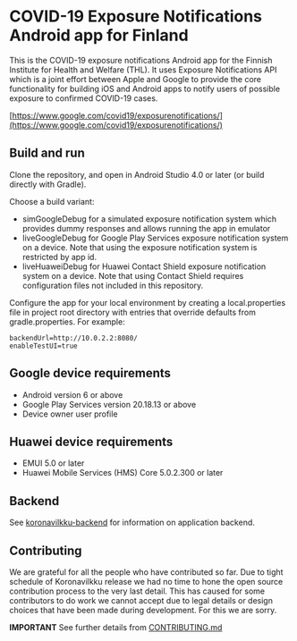 # COVID-19 Exposure Notifications Android app for Finland

This is the COVID-19 exposure notifications Android app for the Finnish Institute for Health and Welfare (THL). It uses Exposure Notifications API which is a joint effort between Apple and Google to provide the core functionality for building iOS and Android apps to notify users of possible exposure to confirmed COVID-19 cases.

[https://www.google.com/covid19/exposurenotifications/](https://www.google.com/covid19/exposurenotifications/)

## Build and run
Clone the repository, and open in Android Studio 4.0 or later (or build directly with Gradle).

Choose a build variant:
* simGoogleDebug for a simulated exposure notification system which provides dummy responses and allows running the app in emulator
* liveGoogleDebug for Google Play Services exposure notification system on a device. Note that using the exposure notification system is restricted by app id.
* liveHuaweiDebug for Huawei Contact Shield exposure notification system on a device. Note that using Contact Shield requires configuration files not included in this repository.

Configure the app for your local environment by creating a local.properties file in project root directory with entries that override defaults from gradle.properties. For example:

```
backendUrl=http://10.0.2.2:8080/
enableTestUI=true
```

## Google device requirements
* Android version 6 or above
* Google Play Services version 20.18.13 or above
* Device owner user profile

## Huawei device requirements
* EMUI 5.0 or later
* Huawei Mobile Services (HMS) Core 5.0.2.300 or later

## Backend
See [koronavilkku-backend](https://github.com/THLfi/koronavilkku-backend) for information on application backend.

## Contributing

We are grateful for all the people who have contributed so far. Due to tight schedule of Koronavilkku release we had no time to hone the open source contribution process to the very last detail. This has caused for some contributors to do work we cannot accept due to legal details or design choices that have been made during development. For this we are sorry.

**IMPORTANT** See further details from [CONTRIBUTING.md](CONTRIBUTING.md)
